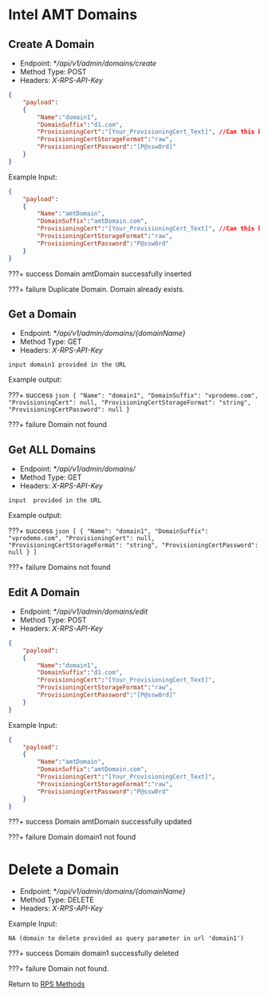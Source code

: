 # Intel AMT Domains

## Create A Domain

* Endpoint: **/api/v1/admin/domains/create*
* Method Type: POST
* Headers: *X-RPS-API-Key*

```json
{
    "payload": 
    { 
        "Name":"domain1",
        "DomainSuffix":"d1.com",
        "ProvisioningCert":"[Your_ProvisioningCert_Text]", //Can this be a directory path for the api call or has to be flat text like DX1?
        "ProvisioningCertStorageFormat":"raw",
        "ProvisioningCertPassword":"[P@ssw0rd]"
    }
}
```

Example Input:
```json
{
    "payload": 
    { 
        "Name":"amtDomain",
        "DomainSuffix":"amtDomain.com",
        "ProvisioningCert":"[Your_ProvisioningCert_Text]", //Can this be a directory path for the api call or has to be flat text like DX1?
        "ProvisioningCertStorageFormat":"raw",
        "ProvisioningCertPassword":"P@ssw0rd"
    }
}
```

???+ success
    Domain amtDomain successfully inserted

???+ failure
    Duplicate Domain. Domain already exists.

## Get a Domain

* Endpoint: **/api/v1/admin/domains/{domainName}*
* Method Type: GET
* Headers: *X-RPS-API-Key*

```
input domain1 provided in the URL
```

Example output:

???+ success
    ```json
    {
        "Name": "domain1",
        "DomainSuffix": "vprodemo.com",
        "ProvisioningCert": null,
        "ProvisioningCertStorageFormat": "string",
        "ProvisioningCertPassword": null
    }
    ```

???+ failure
    Domain not found

## Get ALL Domains

* Endpoint: **/api/v1/admin/domains/*
* Method Type: GET
* Headers: *X-RPS-API-Key*

```
input  provided in the URL
```

Example output:

???+ success
    ```json
    [
        {
            "Name": "domain1",
            "DomainSuffix": "vprodemo.com",
            "ProvisioningCert": null,
            "ProvisioningCertStorageFormat": "string",
            "ProvisioningCertPassword": null
        }
    ]
    ```

???+ failure
    Domains not found

## Edit A Domain

* Endpoint: **/api/v1/admin/domains/edit*
* Method Type: POST
* Headers: *X-RPS-API-Key*

```json
{
    "payload": 
    { 
        "Name":"domain1",
        "DomainSuffix":"d1.com",
        "ProvisioningCert":"[Your_ProvisioningCert_Text]", 
        "ProvisioningCertStorageFormat":"raw",
        "ProvisioningCertPassword":"[P@ssw0rd]"
    }
}
```

Example Input:
```json
{
    "payload": 
    { 
        "Name":"amtDomain",
        "DomainSuffix":"amtDomain.com",
        "ProvisioningCert":"[Your_ProvisioningCert_Text]", 
        "ProvisioningCertStorageFormat":"raw",
        "ProvisioningCertPassword":"P@ssw0rd"
    }
}
```

???+ success
    Domain amtDomain successfully updated

???+ failure
    Domain domain1 not found

# Delete a Domain

* Endpoint: **/api/v1/admin/domains/{domainName}*
* Method Type: DELETE
* Headers: *X-RPS-API-Key*


Example Input:

```
NA (domain to delete provided as query parameter in url 'domain1')
```
???+ success
    Domain domain1 successfully deleted

???+ failure
    Domain not found.


Return to [RPS Methods](../indexRPS.md)